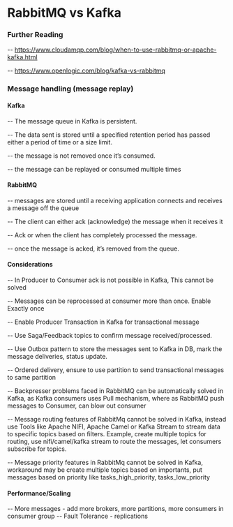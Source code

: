 # RabbitMQ vs Kafka

### Further Reading

   -- https://www.cloudamqp.com/blog/when-to-use-rabbitmq-or-apache-kafka.html
   
   -- https://www.openlogic.com/blog/kafka-vs-rabbitmq

###  Message handling (message replay)

#### Kafka

   --  The message queue in Kafka is persistent. 
   
   --  The data sent is stored until a specified retention period has passed either a period of time or a size limit.
   
   --  the message is not removed once it’s consumed. 
   
   --  the message can be replayed or consumed multiple times

#### RabbitMQ


-- messages are stored until a receiving application connects and receives a message off the queue

-- The client can either ack (acknowledge) the message when it receives it 

-- Ack or when the client has completely processed the message. 

-- once the message is acked, it’s removed from the queue.


#### Considerations

-- In Producer to Consumer ack is not possible in Kafka, This cannot be solved

-- Messages can be reprocessed at consumer more than once. Enable Exactly once

-- Enable Producer Transaction in Kafka for transactional message

-- Use Saga/Feedback topics to confirm message received/processed.

-- Use Outbox pattern to store the messages sent to Kafka in DB, mark the message deliveries, status update.

-- Ordered delivery, ensure to use partition to send transactional messages to same partition

-- Backpresser problems faced in RabbitMQ can be automatically solved in Kafka,
   as Kafka consumers uses Pull mechanism, where as RabbitMQ push messages to Consumer, can blow out consumer

-- Message routing features of RabbitMq cannot be solved in Kafka, instead use Tools like Apache NIFI, Apache Camel or Kafka Stream to stream data to specific topics based on filters. Example, create multiple topics for routing, use nifi/camel/kafka stream to route the messages, let consumers subscribe for topics.

-- Message priority features in RabbitMq cannot be solved in Kafka, workaround may be create multiple topics based on importants, put messages based on priority
     like  tasks_high_priority, tasks_low_priority

#### Performance/Scaling
    
--    More messages - add more brokers, more partitions, more consumers in consumer group
--    Fault Tolerance - replications 
